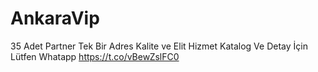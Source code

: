 # AnkaraVip
35 Adet Partner Tek Bir Adres Kalite ve Elit Hizmet  Katalog Ve Detay İçin Lütfen Whatapp https://t.co/vBewZslFC0 
